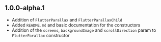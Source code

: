 ## 1.0.0-alpha.1

* Addition of `FlutterParallax` and `FlutterParallaxChild`
* Added `README.md` and basic documentation for the constructors
* Addition of the `screens`, `backgroundImage` and `scrollDirection` param to `FlutterParallax` constructor
